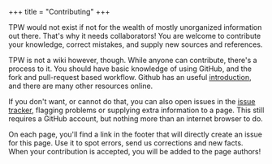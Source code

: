 +++
title = "Contributing"
+++

TPW would not exist if not for the wealth of mostly unorganized information out there. That's why it needs collaborators! You are welcome to contribute your knowledge, correct mistakes, and supply new sources and references.

TPW is not a wiki however, though. While anyone can contribute, there's a process to it. You should have basic knowledge of using GitHub, and the fork and pull-request based workflow.
Github has an useful [introduction][github-hello-world], and there are many other resources online.

If you don't want, or cannot do that, you can also open issues in the [issue tracker][issue-tracker], flagging problems or supplying extra information to a page. This still requires a GitHub account, but nothing more than an internet browser to do.

On each page, you'll find a link in the footer that will directly create an issue for this page. Use it to spot errors, send us corrections and new facts. When your contribution is accepted, you will be added to the page authors!


[github-hello-world]: //docs.github.com/en/get-started/quickstart/hello-world
[issue-tracker]: //github.com/k3rni/teczki-polskiego-wrestlingu/issues
